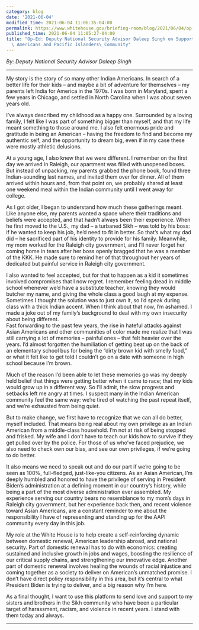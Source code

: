 ```yaml
---
category: blog
date: '2021-06-04'
modified_time: 2021-06-04 11:06:35-04:00
permalink: https://www.whitehouse.gov/briefing-room/blog/2021/06/04/op-ed-deputy-national-security-advisor-daleep-singh-on-supporting-the-asian-americans-and-pacific-islanders-community/
published_time: 2021-06-04 11:05:27-04:00
title: "Op-Ed: Deputy National Security Advisor Daleep Singh on Supporting the Asian\
  \ Americans and Pacific Islanders\_Community"
---
```

 
*By: Deputy National Security Advisor Daleep Singh*

------------------------------------------------------------------------

My story is the story of so many other Indian Americans. In search of a
better life for their kids – and maybe a bit of adventure for themselves
– my parents left India for America in the 1970s. I was born in
Maryland, spent a few years in Chicago, and settled in North Carolina
when I was about seven years old.

I’ve always described my childhood as a happy one. Surrounded by a
loving family, I felt like I was part of something bigger than myself,
and that my life meant something to those around me. I also felt
enormous pride and gratitude in being an American – having the freedom
to find and become my authentic self, and the opportunity to dream big,
even if in my case these were mostly athletic delusions.

At a young age, I also knew that we were different. I remember on the
first day we arrived in Raleigh, our apartment was filled with unopened
boxes. But instead of unpacking, my parents grabbed the phone book,
found three Indian-sounding last names, and invited them over for
dinner. All of them arrived within hours and, from that point on, we
probably shared at least one weekend meal within the Indian community
until I went away for college.

As I got older, I began to understand how much these gatherings meant.
Like anyone else, my parents wanted a space where their traditions and
beliefs were accepted, and that hadn’t always been their experience.
When he first moved to the U.S., my dad – a turbaned Sikh – was told by
his boss: if he wanted to keep his job, he’d need to fit in better. So
that’s what my dad did – he sacrificed part of his identity to provide
for his family. Meanwhile, my mom worked for the Raleigh city
government, and I’ll never forget her coming home in tears after her
boss openly bragged that he was a member of the KKK. He made sure to
remind her of that throughout her years of dedicated but painful service
in Raleigh city government.

I also wanted to feel accepted, but for that to happen as a kid it
sometimes involved compromises that I now regret. I remember feeling
dread in middle school whenever we’d have a substitute teacher, knowing
they would butcher my name, and giving the whole class a good laugh at
my expense. Sometimes I thought the solution was to just own it, so I’d
speak during class with a thick Indian accent. When I think about that
now, I’m ashamed. I made a joke out of my family’s background to deal
with my own insecurity about being different.  
Fast forwarding to the past few years, the rise in hateful attacks
against Asian Americans and other communities of color made me realize
that I was still carrying a lot of memories – painful ones – that felt
heavier over the years. I’d almost forgotten the humiliation of getting
beat up on the back of an elementary school bus for being the “dirty
brown kid with smelly food,” or what it felt like to get told I couldn’t
go on a date with someone in high school because I’m brown.

Much of the reason I’d been able to let these memories go was my deeply
held belief that things were getting better when it came to race; that
my kids would grow up in a different way. So I’ll admit, the slow
progress and setbacks left me angry at times. I suspect many in the
Indian American community feel the same way: we’re tired of watching the
past repeat itself, and we’re exhausted from being quiet.

But to make change, we first have to recognize that we can all do
better, myself included. That means being real about my own privilege as
an Indian American from a middle-class household. I’m not at risk of
being stopped and frisked. My wife and I don’t have to teach our kids
how to survive if they get pulled over by the police. For those of us
who’ve faced prejudice, we also need to check own our bias, and see our
own privileges, if we’re going to do better.

It also means we need to speak out and do our part if we’re going to be
seen as 100%, full-fledged, just-like-you citizens. As an Asian
American, I’m deeply humbled and honored to have the privilege of
serving in President Biden’s administration at a defining moment in our
country’s history, while being a part of the most diverse administration
ever assembled. My experience serving our country bears no resemblance
to my mom’s days in Raleigh city government, but her experience back
then, and recent violence toward Asian Americans, are a constant
reminder to me about the responsibility I have of representing and
standing up for the AAPI community every day in this job.

My role at the White House is to help create a self-reinforcing dynamic
between domestic renewal, American leadership abroad, and national
security. Part of domestic renewal has to do with economics: creating
sustained and inclusive growth in jobs and wages, boosting the
resilience of our critical supply chains, and strengthening our
innovative edge. Another part of domestic renewal involves healing the
wounds of racial injustice and coming together as a society to deliver
on American’s unmatched promise. I don’t have direct policy
responsibility in this area, but it’s central to what President Biden is
trying to deliver, and a big reason why I’m here.

As a final thought, I want to use this platform to send love and support
to my sisters and brothers in the Sikh community who have been a
particular target of harassment, racism, and violence in recent years. I
stand with them today and always.

------------------------------------------------------------------------
